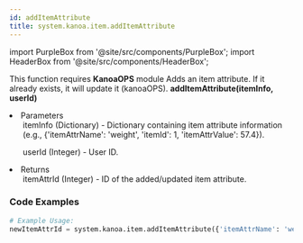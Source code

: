 ```yaml
---
id: addItemAttribute
title: system.kanoa.item.addItemAttribute
---
```


import PurpleBox from '@site/src/components/PurpleBox';
import HeaderBox from '@site/src/components/HeaderBox';

<PurpleBox>This function requires <b>KanoaOPS</b> module</PurpleBox>
<HeaderBox header="Description">Adds an item attribute. If it already exists, it will update it (kanoaOPS).</HeaderBox>
<HeaderBox header="Syntax">
    <b>addItemAttribute(itemInfo, userId)</b>
    <li>Parameters <br />
        <ul>itemInfo (Dictionary) - Dictionary containing item attribute information (e.g., &#123;'itemAttrName': 'weight', 'itemId': 1, 'itemAttrValue': 57.4}).</ul>
        <ul>userId (Integer) - User ID.</ul>
    </li>
    <li>Returns <br />
        <ul>itemAttrId (Integer) - ID of the added/updated item attribute.</ul>
    </li>
</HeaderBox>

### Code Examples

```python
# Example Usage:
newItemAttrId = system.kanoa.item.addItemAttribute({'itemAttrName': 'weight', 'itemId': 1, 'itemAttrValue': 57.4}, 123)
